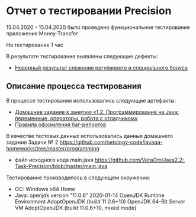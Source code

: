 # Отчет о тестировании Precision
15.04.2020 - 15.04.2020 было проведено функциональное тестирование приложения Money-Transfer

На тестирование 1 час

В результате тестирования выявлены следующие дефекты:
* [Неверный результат сложения регулярного и специального бонуса](https://github.com/VeraOm/Java2.2-Task-Precision/issues/1)

## Описание процесса тестирования

В процессе тестирования использовались следующие артефакты:
* [Домашнее задание к занятию «1.2. Программирование на Java: переменные, операторы, работа с отладчиком»](https://github.com/netology-code/javaqa-homeworks/tree/master/programming)
* [Правила оформления баг-репортов](https://github.com/netology-code/javaqa-homeworks/blob/master/report-requirements.md)

В качестве тестовых данных использовались данные домашнего задания Задачи № 2 https://github.com/netology-code/javaqa-homeworks/tree/master/programming
* файл исходного кода main.java https://github.com/VeraOm/Java2.2-Task-Precision/blob/master/main.java

Тестирование производилось в следующем окружении:
*  ОС: Windows x64 Home
* Java: openjdk version "11.0.6" 2020-01-14
   OpenJDK Runtime Environment AdoptOpenJDK (build 11.0.6+10)
   OpenJDK 64-Bit Server VM AdoptOpenJDK (build 11.0.6+10, mixed mode)
 
